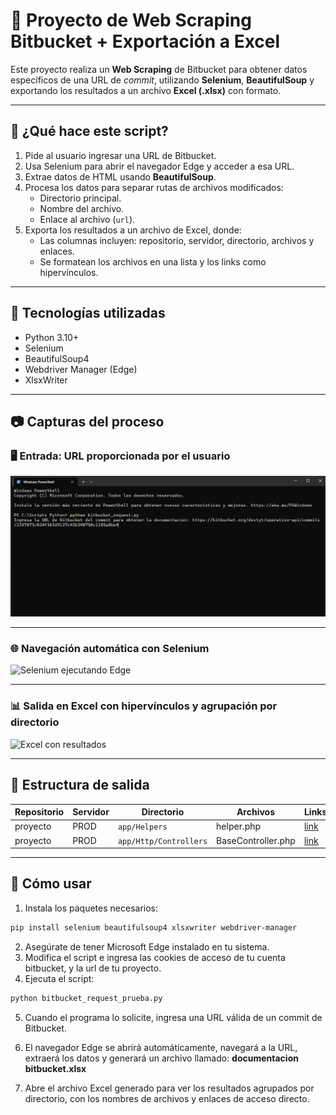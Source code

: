 # 📄 Proyecto de Web Scraping Bitbucket + Exportación a Excel

Este proyecto realiza un **Web Scraping** de Bitbucket para obtener datos específicos de una URL de *commit*, utilizando **Selenium**, **BeautifulSoup** y exportando los resultados a un archivo **Excel (.xlsx)** con formato.

---

## 🚀 ¿Qué hace este script?

1. Pide al usuario ingresar una URL de Bitbucket.
2. Usa Selenium para abrir el navegador Edge y acceder a esa URL.
3. Extrae datos de HTML usando **BeautifulSoup**.
4. Procesa los datos para separar rutas de archivos modificados:
   - Directorio principal.
   - Nombre del archivo.
   - Enlace al archivo (`url`).
5. Exporta los resultados a un archivo de Excel, donde:
   - Las columnas incluyen: repositorio, servidor, directorio, archivos y enlaces.
   - Se formatean los archivos en una lista y los links como hipervínculos.

---

## 🧰 Tecnologías utilizadas

- Python 3.10+
- Selenium
- BeautifulSoup4
- Webdriver Manager (Edge)
- XlsxWriter

---

## 📷 Capturas del proceso

### 🖥️ Entrada: URL proporcionada por el usuario

![Ingreso URL](img/url-input.png)

---

### 🌐 Navegación automática con Selenium

![Selenium ejecutando Edge](img/selenium-bitbucket.png)

---

### 📊 Salida en Excel con hipervínculos y agrupación por directorio

![Excel con resultados](/img/excel-output.png)

---

## 📁 Estructura de salida

| Repositorio         | Servidor | Directorio             | Archivos           | Links                  |
|---------------------|----------|------------------------|--------------------|-------------------------|
| proyecto            | PROD     | `app/Helpers`          | helper.php         | [link](#)               |
| proyecto            | PROD     | `app/Http/Controllers` | BaseController.php | [link](#) |

---

## 🧪 Cómo usar

1. Instala los paquetes necesarios:

```bash
pip install selenium beautifulsoup4 xlsxwriter webdriver-manager
```
2. Asegúrate de tener Microsoft Edge instalado en tu sistema.
3. Modifica el script e ingresa las cookies de acceso de tu cuenta bitbucket, y la url de tu proyecto.
4. Ejecuta el script:
```bash
python bitbucket_request_prueba.py
```
5. Cuando el programa lo solicite, ingresa una URL válida de un commit de Bitbucket.

6. El navegador Edge se abrirá automáticamente, navegará a la URL, extraerá los datos y generará un archivo llamado:
**documentacion bitbucket.xlsx**
7. Abre el archivo Excel generado para ver los resultados agrupados por directorio, con los nombres de archivos y enlaces de acceso directo.

